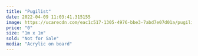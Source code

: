 ```yaml
---
title: "Pugilist"
date: 2022-04-09 11:03:41.315155
image: https://ucarecdn.com/eac1c517-1305-4976-bbe3-7abd7e07d01a/pugilist.jpg
price: "0"
size: "1m x 1m"
sold: "Not for Sale"
media: "Acrylic on board"
---
```


